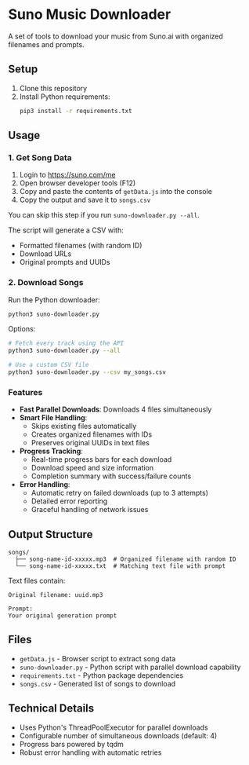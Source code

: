 # Suno Music Downloader

A set of tools to download your music from Suno.ai with organized filenames and prompts.

## Setup

1. Clone this repository
2. Install Python requirements:
   ```bash
   pip3 install -r requirements.txt
   ```

## Usage

### 1. Get Song Data

1. Login to https://suno.com/me
2. Open browser developer tools (F12)
3. Copy and paste the contents of `getData.js` into the console
4. Copy the output and save it to `songs.csv`

You can skip this step if you run `suno-downloader.py --all`.

The script will generate a CSV with:
- Formatted filenames (with random ID)
- Download URLs
- Original prompts and UUIDs

### 2. Download Songs

Run the Python downloader:
```bash
python3 suno-downloader.py
```

Options:
```bash
# Fetch every track using the API
python3 suno-downloader.py --all

# Use a custom CSV file
python3 suno-downloader.py --csv my_songs.csv
```

### Features

- **Fast Parallel Downloads**: Downloads 4 files simultaneously
- **Smart File Handling**:
  - Skips existing files automatically
  - Creates organized filenames with IDs
  - Preserves original UUIDs in text files
- **Progress Tracking**:
  - Real-time progress bars for each download
  - Download speed and size information
  - Completion summary with success/failure counts
- **Error Handling**:
  - Automatic retry on failed downloads (up to 3 attempts)
  - Detailed error reporting
  - Graceful handling of network issues

## Output Structure

```
songs/
  ├── song-name-id-xxxxx.mp3  # Organized filename with random ID
  └── song-name-id-xxxxx.txt  # Matching text file with prompt
```

Text files contain:
```
Original filename: uuid.mp3

Prompt:
Your original generation prompt
```

## Files

- `getData.js` - Browser script to extract song data
- `suno-downloader.py` - Python script with parallel download capability
- `requirements.txt` - Python package dependencies
- `songs.csv` - Generated list of songs to download

## Technical Details

- Uses Python's ThreadPoolExecutor for parallel downloads
- Configurable number of simultaneous downloads (default: 4)
- Progress bars powered by tqdm
- Robust error handling with automatic retries
